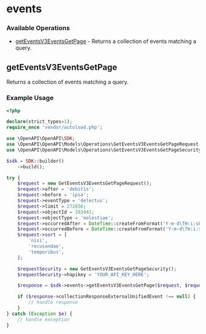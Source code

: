 # events

### Available Operations

* [getEventsV3EventsGetPage](#geteventsv3eventsgetpage) - Returns a collection of events matching a query.

## getEventsV3EventsGetPage

Returns a collection of events matching a query.

### Example Usage

```php
<?php

declare(strict_types=1);
require_once 'vendor/autoload.php';

use \OpenAPI\OpenAPI\SDK;
use \OpenAPI\OpenAPI\Models\Operations\GetEventsV3EventsGetPageRequest;
use \OpenAPI\OpenAPI\Models\Operations\GetEventsV3EventsGetPageSecurity;

$sdk = SDK::builder()
    ->build();

try {
    $request = new GetEventsV3EventsGetPageRequest();
    $request->after = 'debitis';
    $request->before = 'ipsa';
    $request->eventType = 'delectus';
    $request->limit = 272656;
    $request->objectId = 383441;
    $request->objectType = 'molestiae';
    $request->occurredAfter = DateTime::createFromFormat('Y-m-d\TH:i:sP', '2020-07-25T16:12:20.938Z');
    $request->occurredBefore = DateTime::createFromFormat('Y-m-d\TH:i:sP', '2022-01-15T14:47:59.325Z');
    $request->sort = [
        'nisi',
        'recusandae',
        'temporibus',
    ];

    $requestSecurity = new GetEventsV3EventsGetPageSecurity();
    $requestSecurity->hapikey = 'YOUR_API_KEY_HERE';

    $response = $sdk->events->getEventsV3EventsGetPage($request, $requestSecurity);

    if ($response->collectionResponseExternalUnifiedEvent !== null) {
        // handle response
    }
} catch (Exception $e) {
    // handle exception
}
```
